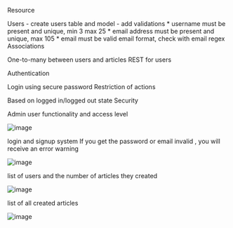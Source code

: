 Resource

Users - create users table and model - add validations * username must be present and unique, min 3 max 25 * email address must be present and unique, max 105 * email must be valid email format, check with email regex
Associations

One-to-many between users and articles
REST for users

Authentication

Login using secure password
Restriction of actions

Based on logged in/logged out state
Security

Admin user functionality and access level


![image](https://github.com/vitorhugodsouzax/site-blog/assets/108147291/9d3eef02-b4b8-4f44-bc5c-f98b32a6cd76)

login and signup system
If you get the password or email invalid , you will receive an error warning

![image](https://github.com/vitorhugodsouzax/site-blog/assets/108147291/e49d14e5-c5a2-4478-8b32-347556ff118a)


list of users and the number of articles they created

![image](https://github.com/vitorhugodsouzax/site-blog/assets/108147291/f0697675-1283-48cc-a394-f27f00670367)


list of all created articles

![image](https://github.com/vitorhugodsouzax/site-blog/assets/108147291/7a9d690e-eb39-4175-b910-f6caba1eeb8e)
